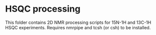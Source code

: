 # HSQC processing
This folder contains 2D NMR processing scripts for 15N-1H and 13C-1H HSQC experiments. Requires nmrpipe and tcsh (or csh) to be installed.
